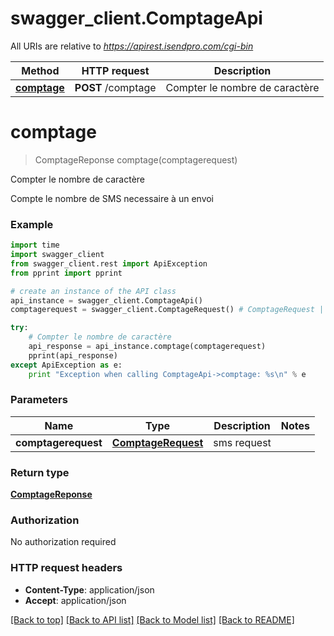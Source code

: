 # swagger_client.ComptageApi

All URIs are relative to *https://apirest.isendpro.com/cgi-bin*

Method | HTTP request | Description
------------- | ------------- | -------------
[**comptage**](ComptageApi.md#comptage) | **POST** /comptage | Compter le nombre de caractère 


# **comptage**
> ComptageReponse comptage(comptagerequest)

Compter le nombre de caractère 

Compte le nombre de SMS necessaire à un envoi

### Example 
```python
import time
import swagger_client
from swagger_client.rest import ApiException
from pprint import pprint

# create an instance of the API class
api_instance = swagger_client.ComptageApi()
comptagerequest = swagger_client.ComptageRequest() # ComptageRequest | sms request

try: 
    # Compter le nombre de caractère 
    api_response = api_instance.comptage(comptagerequest)
    pprint(api_response)
except ApiException as e:
    print "Exception when calling ComptageApi->comptage: %s\n" % e
```

### Parameters

Name | Type | Description  | Notes
------------- | ------------- | ------------- | -------------
 **comptagerequest** | [**ComptageRequest**](ComptageRequest.md)| sms request | 

### Return type

[**ComptageReponse**](ComptageReponse.md)

### Authorization

No authorization required

### HTTP request headers

 - **Content-Type**: application/json
 - **Accept**: application/json

[[Back to top]](#) [[Back to API list]](../README.md#documentation-for-api-endpoints) [[Back to Model list]](../README.md#documentation-for-models) [[Back to README]](../README.md)

